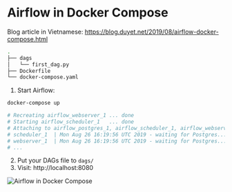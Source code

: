 # Airflow in Docker Compose 

Blog article in Vietnamese: https://blog.duyet.net/2019/08/airflow-docker-compose.html


```sh
.
├── dags
│   └── first_dag.py
├── Dockerfile
└── docker-compose.yaml
```

1. Start Airflow:

```sh
docker-compose up

# Recreating airflow_webserver_1 ... done
# Starting airflow_scheduler_1   ... done
# Attaching to airflow_postgres_1, airflow_scheduler_1, airflow_webserver_1
# scheduler_1  | Mon Aug 26 16:19:56 UTC 2019 - waiting for Postgres... 1/20
# webserver_1  | Mon Aug 26 16:19:56 UTC 2019 - waiting for Postgres... 1/20
# ...
```

2. Put your DAGs file to `dags/`
3. Visit: http://localhost:8080


![Airflow in Docker Compose](https://1.bp.blogspot.com/-vBHaHxwvMFw/XWQHodWBFeI/AAAAAAABGCg/Hdlx-I1PSx8_Gip6o7N_2mejUSsT2TCigCLcBGAs/s1600/Screen%2BShot%2B2019-08-26%2Bat%2B11.22.59%2BPM.png)

